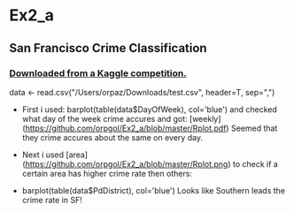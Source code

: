 # Ex2_a

## San Francisco Crime Classification
### [Downloaded from a Kaggle competition.](https://www.kaggle.com/c/sf-crime/data?test.csv.zip)
data <- read.csv("/Users/orpaz/Downloads/test.csv", header=T, sep=",")

* First i used: barplot(table(data$DayOfWeek), col='blue')
and checked what day of the week crime accures and got: 
[weekly] (https://github.com/orpgol/Ex2_a/blob/master/Rplot.pdf)
  Seemed that they crime accures about the same on every day.

* Next i used [area] (https://github.com/orpgol/Ex2_a/blob/master/Rplot.png) to check if a certain area has higher crime rate then others:
* barplot(table(data$PdDistrict), col='blue')
  Looks like Southern leads the crime rate in SF!

